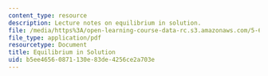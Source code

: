 ```yaml
---
content_type: resource
description: Lecture notes on equilibrium in solution.
file: /media/https%3A/open-learning-course-data-rc.s3.amazonaws.com/5-60-thermodynamics-kinetics-spring-2008/b5ee46560871130e83de4256ce2a703e_5_60_lecture16.pdf
file_type: application/pdf
resourcetype: Document
title: Equilibrium in Solution
uid: b5ee4656-0871-130e-83de-4256ce2a703e
---
```

